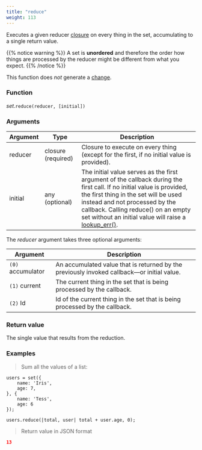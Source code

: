 ```yaml
---
title: "reduce"
weight: 113
---
```


Executes a given reducer [closure](../../closure) on every thing in the set, accumulating to a single return value.

{{% notice warning %}}
A set is **unordered** and therefore the order how things are processed by the reducer might be different from what you expect.
{{% /notice %}}

This function does *not* generate a [change](../../../overview/changes).

### Function

*set*.`reduce(reducer, [initial])`

### Arguments

Argument | Type | Description
-------- | ---- | -----------
reducer | closure (required) | Closure to execute on every thing (except for the first, if no initial value is provided).
initial | any (optional) | The initial value serves as the first argument of the callback during the first call. If no initial value is provided, the first thing in the set will be used instead and not processed by the callback. Calling reduce() on an empty set without an initial value will raise a [lookup_err()](../../../errors/lookup_err).

The *reducer* argument takes three optional arguments:

Argument | Description
-------- | -----------
`(0)` accumulator | An accumulated value that is returned by the previously invoked callback—or initial value.
`(1)` current | The current thing in the set that is being processed by the callback.
`(2)` Id | Id of the current thing in the set that is being processed by the callback.

### Return value

The single value that results from the reduction.

### Examples

> Sum all the values of a list:

```thingsdb,json_response
users = set({
    name: 'Iris',
    age: 7,
}, {
    name: 'Tess',
    age: 6
});

users.reduce(|total, user| total + user.age, 0);
```

> Return value in JSON format

```json
13
```
